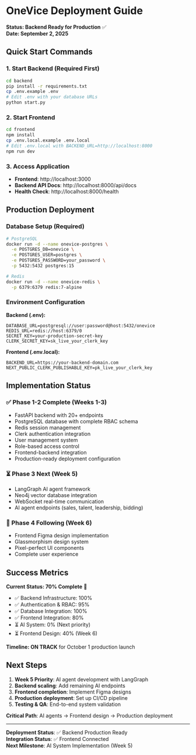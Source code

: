 # OneVice Deployment Guide

**Status: Backend Ready for Production** ✅  
**Date: September 2, 2025**

## Quick Start Commands

### 1. Start Backend (Required First)
```bash
cd backend
pip install -r requirements.txt
cp .env.example .env
# Edit .env with your database URLs
python start.py
```

### 2. Start Frontend 
```bash
cd frontend
npm install
cp .env.local.example .env.local
# Edit .env.local with BACKEND_URL=http://localhost:8000
npm run dev
```

### 3. Access Application
- **Frontend**: http://localhost:3000
- **Backend API Docs**: http://localhost:8000/api/docs
- **Health Check**: http://localhost:8000/health

## Production Deployment

### Database Setup (Required)
```bash
# PostgreSQL
docker run -d --name onevice-postgres \
  -e POSTGRES_DB=onevice \
  -e POSTGRES_USER=postgres \
  -e POSTGRES_PASSWORD=your_password \
  -p 5432:5432 postgres:15

# Redis  
docker run -d --name onevice-redis \
  -p 6379:6379 redis:7-alpine
```

### Environment Configuration

**Backend (.env):**
```env
DATABASE_URL=postgresql://user:password@host:5432/onevice
REDIS_URL=redis://host:6379/0
SECRET_KEY=your-production-secret-key
CLERK_SECRET_KEY=sk_live_your_clerk_key
```

**Frontend (.env.local):**
```env
BACKEND_URL=https://your-backend-domain.com
NEXT_PUBLIC_CLERK_PUBLISHABLE_KEY=pk_live_your_clerk_key
```

## Implementation Status

### ✅ Phase 1-2 Complete (Weeks 1-3)
- FastAPI backend with 20+ endpoints
- PostgreSQL database with complete RBAC schema
- Redis session management  
- Clerk authentication integration
- User management system
- Role-based access control
- Frontend-backend integration
- Production-ready deployment configuration

### ⏳ Phase 3 Next (Week 5)
- LangGraph AI agent framework
- Neo4j vector database integration
- WebSocket real-time communication
- AI agent endpoints (sales, talent, leadership, bidding)

### 📅 Phase 4 Following (Week 6)
- Frontend Figma design implementation
- Glassmorphism design system
- Pixel-perfect UI components
- Complete user experience

## Success Metrics

**Current Status: 70% Complete** 🎉

- ✅ Backend Infrastructure: 100%
- ✅ Authentication & RBAC: 95%  
- ✅ Database Integration: 100%
- ✅ Frontend Integration: 80%
- ⏳ AI System: 0% (Next priority)
- ⏳ Frontend Design: 40% (Week 6)

**Timeline: ON TRACK** for October 1 production launch

## Next Steps

1. **Week 5 Priority**: AI agent development with LangGraph
2. **Backend scaling**: Add remaining AI endpoints
3. **Frontend completion**: Implement Figma designs
4. **Production deployment**: Set up CI/CD pipeline
5. **Testing & QA**: End-to-end system validation

**Critical Path**: AI agents → Frontend design → Production deployment

---

**Deployment Status**: ✅ Backend Production Ready  
**Integration Status**: ✅ Frontend Connected  
**Next Milestone**: AI System Implementation (Week 5)